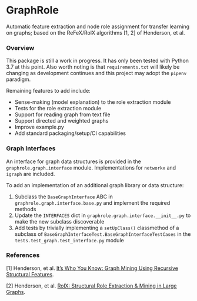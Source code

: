 # GraphRole

Automatic feature extraction and node role assignment for transfer learning on graphs; based on the ReFeX/RolX algorithms [1, 2] of Henderson, et al.

### Overview
This package is still a work in progress.  It has only been tested with Python 3.7 at this point.
Also worth noting is that `requirements.txt` will likely be changing as development continues and
this project may adopt the `pipenv` paradigm.

Remaining features to add include:
* Sense-making (model explanation) to the role extraction module
* Tests for the role extraction module
* Support for reading graph from text file
* Support directed and weighted graphs
* Improve example.py
* Add standard packaging/setup/CI capabilities


### Graph Interfaces
An interface for graph data structures is provided in the `graphrole.graph.interface` module.  Implementations for `networkx` and `igraph` are included.

To add an implementation of an additional graph library or data structure:
1. Subclass the `BaseGraphInterface` ABC in `graphrole.graph.interface.base.py` and implement the required methods
1. Update the `INTERFACES` dict in `graphrole.graph.interface.__init__.py` to make the new subclass discoverable
1. Add tests by trivially implementing a `setUpClass()` classmethod of a subclass of `BaseGraphInterfaceTest.BaseGraphInterfaceTestCases` in the `tests.test_graph.test_interface.py` module

### References
[1] Henderson, et al. [It’s Who You Know: Graph Mining Using Recursive Structural Features](http://www.cs.cmu.edu/~leili/pubs/henderson-kdd2011.pdf).

[2] Henderson, et al. [RolX: Structural Role Extraction & Mining in Large Graphs](https://static.googleusercontent.com/media/research.google.com/en//pubs/archive/46591.pdf).
